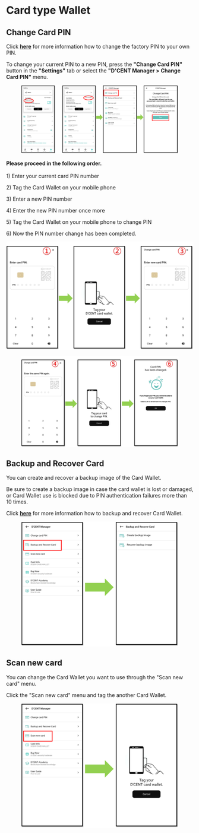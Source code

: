 # Card type Wallet

## Change Card PIN

Click [**here**](https://userguide.dcentwallet.com/card-wallet/intro/set-up-your-all-in-one-wallet#change-the-factory-pin-to-your-own-pin) for more information how to change the factory PIN to your own PIN.

To change your current PIN to a new PIN, press the **"Change Card PIN"** button in the **"Settings"** tab or select the **"D'CENT Manager > Change Card PIN"** menu.

<figure><img src="../../../.gitbook/assets/Setting-eng13.png" alt=""><figcaption></figcaption></figure>

**Please proceed in the following order.**\
\
1\) Enter your current card PIN number&#x20;

2\) Tag the Card Wallet on your mobile phone

3\) Enter a new PIN number&#x20;

4\) Enter the new PIN number once more&#x20;

5\) Tag the Card Wallet on your mobile phone to change PIN

6\) Now the PIN number change has been completed.

<div align="left">

<img src="../../../.gitbook/assets/Setting-eng14.png" alt="">

</div>

<figure><img src="../../../.gitbook/assets/Setting-eng15.png" alt=""><figcaption></figcaption></figure>

## Backup and Recover Card

You can create and recover a backup image of the Card Wallet.

Be sure to create a backup image in case the card wallet is lost or damaged, or Card Wallet use is blocked due to PIN authentication failures more than 10 times.

Click [**here**](https://userguide.dcentwallet.com/card-wallet/dcent-backup-card-wallet-recovery) for more information how to backup and recover Card Wallet.

<figure><img src="../../../.gitbook/assets/Setting-eng17.png" alt=""><figcaption></figcaption></figure>

## Scan new card

You can change the Card Wallet you want to use through the "Scan new card" menu.

Click the "Scan new card" menu and tag the another Card Wallet.

<figure><img src="../../../.gitbook/assets/Setting-eng16.png" alt=""><figcaption></figcaption></figure>
